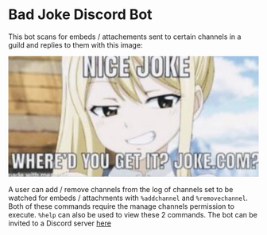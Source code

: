 # Bad Joke Discord Bot
This bot scans for embeds / attachements sent to certain channels in a guild and replies to them with this image:

![bad-joke.png](/bad-joke.png)

A user can add / remove channels from the log of channels set to be watched for embeds / attachments with `%addchannel` and `%removechannel`. Both of these commands require the manage channels permission to execute. `%help` can also be used to view these 2 commands. The bot can be invited to a Discord server [here](https://discord.com/api/oauth2/authorize?client_id=723251861204762736&permissions=34816&scope=bot)
